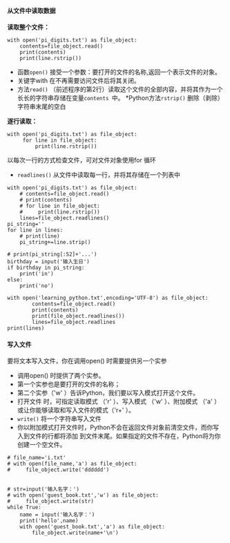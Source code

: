 #### 从文件中读取数据

**读取整个文件：**
```
with open('pi_digits.txt') as file_object:
    contents=file_object.read()
    print(contents)
    print(line.rstrip())
```

* 函数`open()` 接受一个参数：要打开的文件的名称,返回一个表示文件的对象。
* 关键字with 在不再需要访问文件后将其关闭。
* 方法`read()` （前述程序的第2行）读取这个文件的全部内容，并将其作为一个长长的字符串存储在变量`contents `中。
*Python方法`rstrip()` 删除（剥除）字符串末尾的空白


**逐行读取：**
```
with open('pi_digits.txt') as file_object:    
     for line in file_object:
         print(line.rstrip())
```
以每次一行的方式检查文件，可对文件对象使用for 循环
* `readlines()` 从文件中读取每一行，并将其存储在一个列表中
```
with open('pi_digits.txt') as file_object:
    # contents=file_object.read()
    # print(contents)
    # for line in file_object:
    #     print(line.rstrip())
    lines=file_object.readlines()
pi_string=''
for line in lines:
    # print(line)
    pi_string+=line.strip()
    
# print(pi_string[:52]+'...')
birthday = input('输入生日')
if birthday in pi_string:
    print('in')
else:
    print('no')
```

```
with open('learning_python.txt',encoding='UTF-8') as file_object:
        contents=file_object.read()
        print(contents)
        print(file_object.readlines())
        lines=file_object.readlines
print(lines)
```
#### 写入文件
要将文本写入文件，你在调用open() 时需要提供另一个实参
* 调用open() 时提供了两个实参。
* 第一个实参也是要打开的文件的名称；
* 第二个实参（'w' ）告诉Python，我们要以写入模式打开这个文件。
* 打开文件 时，可指定读取模式 （'r' ）、写入模式 （'w' ）、附加模式 （'a' ）或让你能够读取和写入文件的模式（'r+' ）。
* `write()` 将一个字符串写入文件
* 你以附加模式打开文件时，Python不会在返回文件对象前清空文件，而你写入到文件的行都将添加 到文件末尾。如果指定的文件不存在，Python将为你创建一个空文件。
```
# file_name='i.txt'
# with open(file_name,'a') as file_object:
#     file_object.write('dddddd')


# str=input('输入名字：')
# with open('guest_book.txt','w') as file_object:
#     file_object.write(str)
while True:
    name = input('输入名字：')
    print('hello',name)
    with open('guest_book.txt','a') as file_object:
        file_object.write(name+'\n')
```
